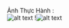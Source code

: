 Ảnh Thực Hành :<br>
![alt text](https://user-images.githubusercontent.com/89072824/190854160-6e41a2e3-9799-4291-b344-4b5091a3f3a5.PNG)
!![alt text](https://user-images.githubusercontent.com/89072824/190865254-6d1882c0-2432-457a-9119-3b023a8356b8.JPG)
